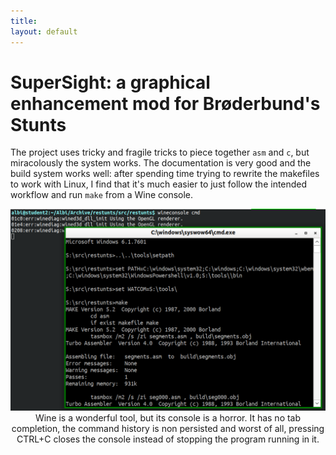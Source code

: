 ```yaml
---
title:
layout: default
---
```


# SuperSight: a graphical enhancement mod for Brøderbund's Stunts

The project uses tricky and fragile tricks to piece together `asm` and `c`, but miracolously the system works. The documentation is very good and the build system works well: after spending time trying to rewrite the makefiles to work with Linux, I find that it's much easier to just follow the intended workflow and run `make` from a Wine console.

<center>
<a href="/assets/stunts/stunts--wineconsole.png">
<img src="/assets/stunts/stunts--wineconsole.png" alt="Running the build system from Wine" width="600"/>
</a>
<figcaption>Wine is a wonderful tool, but its console is a horror. It has no tab completion, the command history is non persisted and worst of all, pressing CTRL+C closes the console instead of stopping the program running in it.</figcaption>
</center>
